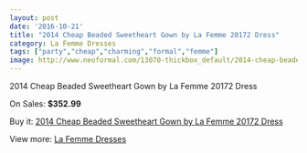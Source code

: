 ```yaml
---
layout: post
date: '2016-10-21'
title: "2014 Cheap Beaded Sweetheart Gown by La Femme 20172 Dress"
category: La Femme Dresses
tags: ["party","cheap","charming","formal","femme"]
image: http://www.neoformal.com/13070-thickbox_default/2014-cheap-beaded-sweetheart-gown-by-la-femme-20172-dress.jpg
---
```

2014 Cheap Beaded Sweetheart Gown by La Femme 20172 Dress

On Sales: **$352.99**
<a href="https://www.neoformal.com/en/la-femme-dresses-2014/4565-2014-cheap-beaded-sweetheart-gown-by-la-femme-20172-dress.html"><amp-img layout="responsive" width="600" height="600" src="//www.neoformal.com/13070-thickbox_default/2014-cheap-beaded-sweetheart-gown-by-la-femme-20172-dress.jpg" alt="2014 Cheap Beaded Sweetheart Gown by La Femme 20172 Dress 0" /></a>
<a href="https://www.neoformal.com/en/la-femme-dresses-2014/4565-2014-cheap-beaded-sweetheart-gown-by-la-femme-20172-dress.html"><amp-img layout="responsive" width="600" height="600" src="//www.neoformal.com/13071-thickbox_default/2014-cheap-beaded-sweetheart-gown-by-la-femme-20172-dress.jpg" alt="2014 Cheap Beaded Sweetheart Gown by La Femme 20172 Dress 1" /></a>
<a href="https://www.neoformal.com/en/la-femme-dresses-2014/4565-2014-cheap-beaded-sweetheart-gown-by-la-femme-20172-dress.html"><amp-img layout="responsive" width="600" height="600" src="//www.neoformal.com/13072-thickbox_default/2014-cheap-beaded-sweetheart-gown-by-la-femme-20172-dress.jpg" alt="2014 Cheap Beaded Sweetheart Gown by La Femme 20172 Dress 2" /></a>

Buy it: [2014 Cheap Beaded Sweetheart Gown by La Femme 20172 Dress](https://www.neoformal.com/en/la-femme-dresses-2014/4565-2014-cheap-beaded-sweetheart-gown-by-la-femme-20172-dress.html "2014 Cheap Beaded Sweetheart Gown by La Femme 20172 Dress")

View more: [La Femme Dresses](https://www.neoformal.com/en/56-la-femme-dresses-2014 "La Femme Dresses")
